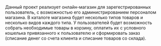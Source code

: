 Данный проект реализует онлайн-магазин для зарегестрированных пользователь, с возможностью его администрированием персоналом магазина. 
В каталоге магазина будет несколько типов товаров и несколько видов каждого типа.
У пользователей будет возможность собрать необходимые товары в корзину, оплатить их с условного кошелька привязанного к пользователю и сформировать заказ (списание денег со счета клиента и списание товаров со склада).
